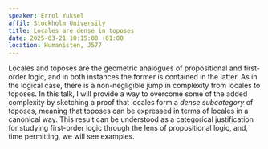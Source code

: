 ```yaml
---
speaker: Errol Yuksel
affil: Stockholm University
title: Locales are dense in toposes
date: 2025-03-21 10:15:00 +01:00
location: Humanisten, J577
---
```


Locales and toposes are the geometric analogues of propositional and first-order logic, and in both instances the former is contained in the latter. As in the logical case, there is a non-negligible jump in complexity from locales to toposes.
In this talk, I will provide a way to overcome some of the added complexity by sketching a proof that locales form a _dense subcategory_ of toposes, meaning that toposes can be expressed in terms of locales in a canonical way. This result can be understood as a categorical justification for studying first-order logic through the lens of propositional logic, and, time permitting, we will see examples.
